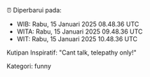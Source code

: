 ⏰ Diperbarui pada:
- WIB: Rabu, 15 Januari 2025 08.48.36 UTC
- WITA: Rabu, 15 Januari 2025 09.48.36 UTC
- WIT: Rabu, 15 Januari 2025 10.48.36 UTC

Kutipan Inspiratif:
"Cant talk, telepathy only!"


Kategori: funny

